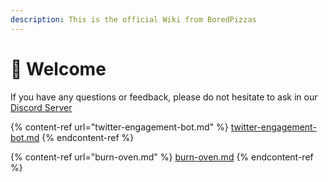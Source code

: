 ```yaml
---
description: This is the official Wiki from BoredPizzas
---
```


# 👋 Welcome

If you have any questions or feedback, please do not hesitate to ask in our [Discord Server](https://discord.com/invite/GbwykC99N6)

{% content-ref url="twitter-engagement-bot.md" %}
[twitter-engagement-bot.md](twitter-engagement-bot.md)
{% endcontent-ref %}

{% content-ref url="burn-oven.md" %}
[burn-oven.md](burn-oven.md)
{% endcontent-ref %}
